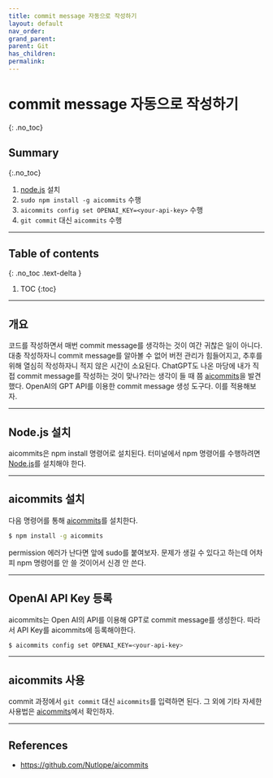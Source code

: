 ```yaml
---
title: commit message 자동으로 작성하기
layout: default
nav_order:
grand_parent:
parent: Git
has_children:
permalink:
---
```


# commit message 자동으로 작성하기
{: .no_toc}

## Summary
{:.no_toc}

1. [node.js](https://nodejs.org/en) 설치
2. `sudo npm install -g aicommits` 수행
3. `aicommits config set OPENAI_KEY=<your-api-key>` 수행
4. `git commit` 대신 `aicommits` 수행

***

## Table of contents
{: .no_toc .text-delta }

1. TOC
{:toc}

***

## 개요

코드를 작성하면서 매번 commit message를 생각하는 것이 여간 귀찮은 일이 아니다. 대충 작성하자니 commit message를 알아볼 수 없어 버전 관리가 힘들어지고, 추후를 위해 열심히 작성하자니 적지 않은 시간이 소요된다. ChatGPT도 나온 마당에 내가 직접 commit message를 작성하는 것이 맞나?라는 생각이 들 때 쯤 [aicommits](https://github.com/Nutlope/aicommits)을 발견했다. OpenAI의 GPT API를 이용한 commit message 생성 도구다. 이를 적용해보자.

***

## Node.js 설치

aicommits은 npm install 명령어로 설치된다. 터미널에서 npm 명령어를 수행하려면 [Node.js](https://nodejs.org/en)를 설치해야 한다.

***

## aicommits 설치

다음 명령어를 통해 [aicommits](https://github.com/Nutlope/aicommits)를 설치한다.
```bash
$ npm install -g aicommits
```
permission 에러가 난다면 앞에 sudo를 붙여보자. 문제가 생길 수 있다고 하는데 어차피 npm 명령어를 안 쓸 것이어서 신경 안 쓴다.

***

## OpenAI API Key 등록

aicommits는 Open AI의 API를 이용해 GPT로 commit message를 생성한다. 따라서 API Key를 aicommits에 등록해야한다.
```bash
$ aicommits config set OPENAI_KEY=<your-api-key>
```

***

## aicommits 사용
commit 과정에서 `git commit` 대신 `aicommits`를 입력하면 된다.
그 외에 기타 자세한 사용법은 [aicommits](https://github.com/Nutlope/aicommits)에서 확인하자.

***

## References

- <https://github.com/Nutlope/aicommits>